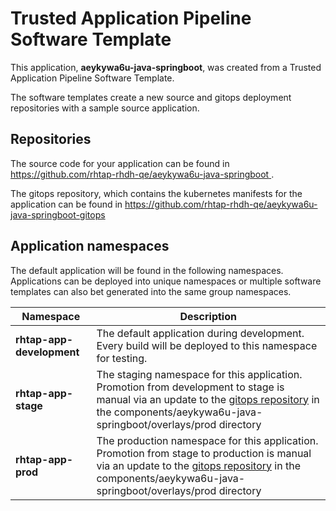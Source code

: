 # Trusted Application Pipeline Software Template

This application, **aeykywa6u-java-springboot**, was created from a Trusted Application Pipeline Software Template.

The software templates create a new source and gitops deployment repositories with a sample source application. 

## Repositories

The source code for your application can be found in [https://github.com/rhtap-rhdh-qe/aeykywa6u-java-springboot ](https://github.com/rhtap-rhdh-qe/aeykywa6u-java-springboot ).
 
The gitops repository, which contains the kubernetes manifests for the application can be found in 
[https://github.com/rhtap-rhdh-qe/aeykywa6u-java-springboot-gitops ](https://github.com/rhtap-rhdh-qe/aeykywa6u-java-springboot-gitops ) 

## Application namespaces 

The default application will be found in the following namespaces. Applications can be deployed into unique namespaces or multiple software templates can also bet generated into the same group namespaces.  

|  Namespace   |  Description   |  
| -------- | -------- |   
| **rhtap-app-development** | The default application during development. Every build will be deployed to this namespace for testing. | 
| **rhtap-app-stage** | The staging namespace for this application. Promotion from development to stage is manual via an update to the [gitops repository](https://github.com/rhtap-rhdh-qe/aeykywa6u-java-springboot-gitops ) in the components/aeykywa6u-java-springboot/overlays/prod directory |  
| **rhtap-app-prod** | The production namespace for this application. Promotion from stage to production is manual via an update to the [gitops repository](https://github.com/rhtap-rhdh-qe/aeykywa6u-java-springboot-gitops ) in the components/aeykywa6u-java-springboot/overlays/prod directory | 